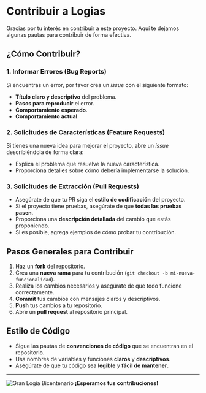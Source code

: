 # Contribuir a Logias

Gracias por tu interés en contribuir a este proyecto. Aquí te dejamos algunas pautas para contribuir de forma efectiva.

## ¿Cómo Contribuir?

### 1. **Informar Errores (Bug Reports)**

Si encuentras un error, por favor crea un *issue* con el siguiente formato:

- **Título claro y descriptivo** del problema.
- **Pasos para reproducir** el error.
- **Comportamiento esperado**.
- **Comportamiento actual**.

### 2. **Solicitudes de Características (Feature Requests)**

Si tienes una nueva idea para mejorar el proyecto, abre un *issue* describiéndola de forma clara:

- Explica el problema que resuelve la nueva característica.
- Proporciona detalles sobre cómo debería implementarse la solución.

### 3. **Solicitudes de Extracción (Pull Requests)**

- Asegúrate de que tu PR siga el **estilo de codificación** del proyecto.
- Si el proyecto tiene pruebas, asegúrate de que **todas las pruebas pasen**.
- Proporciona una **descripción detallada** del cambio que estás proponiendo.
- Si es posible, agrega ejemplos de cómo probar tu contribución.

## Pasos Generales para Contribuir

1. Haz un **fork** del repositorio.
2. Crea una **nueva rama** para tu contribución (`git checkout -b mi-nueva-funcionalidad`).
3. Realiza los cambios necesarios y asegúrate de que todo funcione correctamente.
4. **Commit** tus cambios con mensajes claros y descriptivos.
5. **Push** tus cambios a tu repositorio.
6. Abre un **pull request** al repositorio principal.

## Estilo de Código

- Sigue las pautas de **convenciones de código** que se encuentran en el repositorio.
- Usa nombres de variables y funciones **claros** y **descriptivos**.
- Asegúrate de que tu código sea **legible** y **fácil de mantener**.

---
![Gran Logia Bicentenario](https://granlogiadevenezuela.com/cmnn/wp-content/uploads/2024/04/Logotipo-y-medallas-Bicentenario.png)
**¡Esperamos tus contribuciones!**

